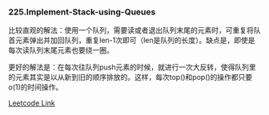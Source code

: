 ### 225.Implement-Stack-using-Queues

比较直观的解法：使用一个队列，需要读或者退出队列末尾的元素时，可重复将队首元素弹出并加回队列，重复len-1次即可（len是队列的长度）。缺点是，即使是每次读队列末尾元素也要绕一圈。

更好的解法是：在每次往队列push元素的时候，就进行一次大反转，使得队列里的元素其实是以从新到旧的顺序排放的。这样，每次top()和pop()的操作都只要o(1)的时间操作。


[Leetcode Link](https://leetcode.com/problems/implement-stack-using-queues)